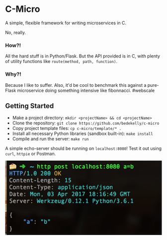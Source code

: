 # C-Micro

A simple, flexible framework for writing microservices in C.

No, really.

### How?!

All the hard stuff is in Python/Flask. But the API provided is in C, with plenty of utility functions like `route(method, path, function)`.

### Why?!

Because I like to suffer. Also, it'd be cool to benchmark this against a pure-Flask microservice doing something intensive like fibonnacci. #webscale

## Getting Started

* Make a project directory: `mkdir <projectName> && cd <projectName>`
* Clone the repository: `git clone https://github.com/bedekelly/c-micro`
* Copy project template files: `cp c-micro/template/* .`
* Install all necessary Python libraries (sandbox built-in): `make install`
* Compile and run the server: `make run`

A simple echo-server should be running on `localhost:8080`! Test it out using `curl`, `httpie` or Postman.

![](screenshot.png)